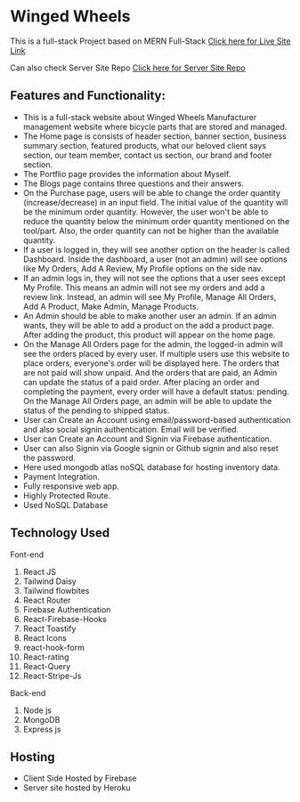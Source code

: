 # Winged Wheels

This is a full-stack Project based on MERN Full-Stack [Click here for Live Site Link](https://bicycle-manufacturer-website.web.app/)

Can also check Server Site Repo [Click here for Server Site Repo](https://github.com/programming-hero-web-course1/manufacturer-website-server-side-shova29)

## Features and Functionality:

- This is a full-stack website about Winged Wheels Manufacturer management website where bicycle parts that are stored and managed.
- The Home page is consists of header section, banner section, business summary section, featured products, what our beloved client says section, our team member, contact us section, our brand and footer section.
- The Portflio page provides the information about Myself.
- The Blogs page contains three questions and their answers.
- On the Purchase page, users will be able to change the order quantity (increase/decrease) in an input field. The initial value of the quantity will be the minimum order quantity. However, the user won't be able to reduce the quantity below the minimum order quantity mentioned on the tool/part. Also, the order quantity can not be higher than the available quantity.
- If a user is logged in, they will see another option on the header is called Dashboard. Inside the dashboard, a user (not an admin) will see options like My Orders, Add A Review, My Profile options on the side nav.
- If an admin logs in, they will not see the options that a user sees except My Profile. This means an admin will not see my orders and add a review link. Instead, an admin will see My Profile, Manage All Orders, Add A Product, Make Admin, Manage Products.
- An Admin should be able to make another user an admin. If an admin wants, they will be able to add a product on the add a product page. After adding the product, this product will appear on the home page.
- On the Manage All Orders page for the admin, the logged-in admin will see the orders placed by every user. If multiple users use this website to place orders, everyone's order will be displayed here. The orders that are not paid will show unpaid. And the orders that are paid, an Admin can update the status of a paid order. After placing an order and completing the payment, every order will have a default status: pending. On the Manage All Orders page, an admin will be able to update the status of the pending to shipped status.
- User can Create an Account using email/password-based authentication and also social signin authentication. Email will be verified.
- User can Create an Account and Signin via Firebase authentication.
- User can also Signin via Google signin or Github signin and also reset the password.
- Here used mongodb atlas noSQL database for hosting inventory data.
- Payment Integration.
- Fully responsive web app.
- Highly Protected Route.
- Used NoSQL Database

## Technology Used

Font-end

1. React JS
2. Tailwind Daisy
3. Tailwind flowbites
4. React Router
5. Firebase Authentication
6. React-Firebase-Hooks
7. React Toastify
8. React Icons
9. react-hook-form
10. React-rating
11. React-Query
12. React-Stripe-Js

Back-end

1. Node js
2. MongoDB
3. Express js

## Hosting

- Client Side Hosted by Firebase
- Server site hosted by Heroku
